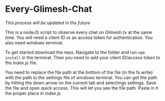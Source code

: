 # Every-Glimesh-Chat

*This process will be updated in the future*

This is a nodeJS script to observe every chat on Glimesh.tv at the same time. You will need a client ID or an access token for authentication. You also need windows terminal.

To get started download the repo. Navigate to the folder and run `npm install` in the terminal. Then you need to add your client ID/access token to the index.js file.

You need to replace the file path at the bottom of the file (in the fs.write) with the path to the settings file of windows terminal. You can get the path by hitting the down arrow on the current tab and selectings settings. Save the file and open quick access. This will let you see the file path. Paste in it the proper place in index.js